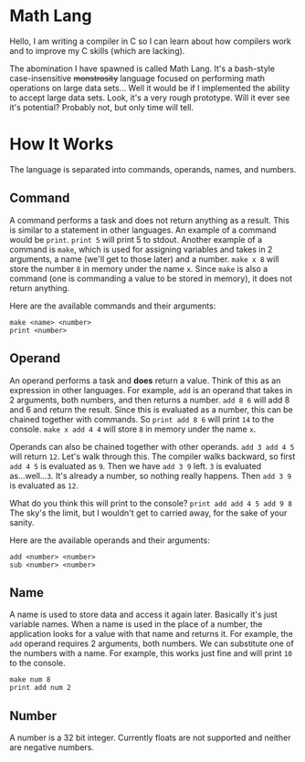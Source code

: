 # Math Lang

Hello, I am writing a compiler in C so I can learn about how compilers work and to improve my C skills (which are lacking).

The abomination I have spawned is called Math Lang. It's a bash-style case-insensitive ~~monstrosity~~ language focused on performing math operations on large data sets... Well it would be if I implemented the ability to accept large data sets. Look, it's a very rough prototype. Will it ever see it's potential? Probably not, but only time will tell.

# How It Works
The language is separated into commands, operands, names, and numbers.

## Command
A command performs a task and does not return anything as a result. This is similar to a statement in other languages. An example of a command would be `print`. `print 5` will print 5 to stdout. Another example of a command is `make`, which is used for assigning variables and takes in 2 arguments, a name (we'll get to those later) and a number. `make x 8` will store the number `8` in memory under the name `x`. Since `make` is also a command (one is commanding a value to be stored in memory), it does not return anything.

Here are the available commands and their arguments:
```
make <name> <number>
print <number>
```

## Operand
An operand performs a task and **does** return a value. Think of this as an expression in other languages. For example, `add` is an operand that takes in 2 arguments, both numbers, and then returns a number. `add 8 6` will add 8 and 6 and return the result. Since this is evaluated as a number, this can be chained together with commands. So `print add 8 6` will print `14` to the console. `make x add 4 4` will store `8` in memory under the name `x`.

Operands can also be chained together with other operands. `add 3 add 4 5` will return `12`. Let's walk through this. The compiler walks backward, so first `add 4 5` is evaluated as `9`. Then we have `add 3 9` left. `3` is evaluated as...well...`3`. It's already a number, so nothing really happens. Then `add 3 9` is evaluated as `12`.

What do you think this will print to the console?
```print add add 4 5 add 9 8```
The sky's the limit, but I wouldn't get to carried away, for the sake of your sanity.

Here are the available operands and their arguments:
```
add <number> <number>
sub <number> <number>
```

## Name
A name is used to store data and access it again later. Basically it's just variable names. When a name is used in the place of a number, the application looks for a value with that name and returns it. For example, the `add` operand requires 2 arguments, both numbers. We can substitute one of the numbers with a name. For example, this works just fine and will print `10` to the console.
```
make num 8
print add num 2
```

## Number
A number is a 32 bit integer. Currently floats are not supported and neither are negative numbers.
